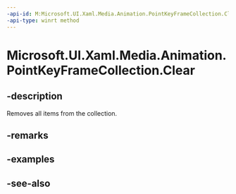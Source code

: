 ```yaml
---
-api-id: M:Microsoft.UI.Xaml.Media.Animation.PointKeyFrameCollection.Clear
-api-type: winrt method
---
```


<!-- Method syntax
public void Clear()
-->

# Microsoft.UI.Xaml.Media.Animation.PointKeyFrameCollection.Clear

## -description
Removes all items from the collection.

## -remarks


## -examples

## -see-also
